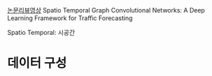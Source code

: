 [논문리뷰영상](https://www.youtube.com/watch?v=R8s5Kh5eKm8&t=1149s)
Spatio Temporal Graph Convolutional Networks: A Deep Learning Framework for Traffic Forecasting

Spatio Temporal: 시공간

# 데이터 구성
